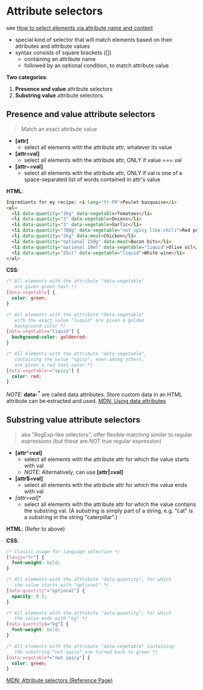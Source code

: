 # Attribute selectors

see [How to select elements via attribute name and content](https://developer.mozilla.org/en-US/docs/Learn/CSS/Introduction_to_CSS/Attribute_selectors)

- special kind of selector that will match elements based on their attributes and attribute values
- syntax consists of square brackets ([])
  - containing an attribute name
  - followed by an optional condition, to match attribute value
  
**Two categories**:

1. **Presence and value** attribute selectors
2. **Substring value** attribute selectors.

## Presence and value attribute selectors

> Match an exact attribute value

- **[attr]**
  - select all elements with the attribute attr, whatever its value
- **[attr=val]**
  - select all elements with the attribute attr, ONLY if value === val
- **[attr~=val]**
  - select all elements with the attribute attr, ONLY if  val is one of a space-separated list of words contained in attr's value

**HTML**:

```html
Ingredients for my recipe: <i lang="fr-FR">Poulet basquaise</i>
<ul>
  <li data-quantity="1kg" data-vegetable>Tomatoes</li>
  <li data-quantity="3" data-vegetable>Onions</li>
  <li data-quantity="3" data-vegetable>Garlic</li>
  <li data-quantity="700g" data-vegetable="not spicy like chili">Red pepper</li>
  <li data-quantity="2kg" data-meat>Chicken</li>
  <li data-quantity="optional 150g" data-meat>Bacon bits</li>
  <li data-quantity="optional 10ml" data-vegetable="liquid">Olive oil</li>
  <li data-quantity="25cl" data-vegetable="liquid">White wine</li>
</ul>
```

**CSS**:

```css
/* All elements with the attribute "data-vegetable"
   are given green text */
[data-vegetable] {
  color: green;
}

/* All elements with the attribute "data-vegetable"
   with the exact value "liquid" are given a golden
   background color */
[data-vegetable="liquid"] {
  background-color: goldenrod;
}

/* All elements with the attribute "data-vegetable",
   containing the value "spicy", even among others,
   are given a red text color */
[data-vegetable~="spicy"] {
  color: red;
}
```

*NOTE*: **data-<sup>*</sup>** are called data attributes. Store custom data in an HTML attribute can be extracted and used. [MDN: Using data attributes](https://developer.mozilla.org/en-US/docs/Learn/HTML/Howto/Use_data_attributes)

## Substring value attribute selectors

> aka "RegExp-like selectors", offer flexible matching similar to regular expressions (but these are NOT true regular expression)

- **[attr^=val]**
  - select all elements with the attribute attr for which the value starts with val
  - *NOTE*: Alternatively, can use **[attr|=val]**
- **[attr$=val]**
  - select all elements with the attribute attr for which the value ends with val
- **[attr*=val]**
  - select all elements with the attribute attr for which the value contains the substring val. (A substring is simply part of a string, e.g. "cat" is a substring in the string "caterpillar".)

**HTML**: (Refer to above)

**CSS**:

```css
/* Classic usage for language selection */
[lang|="fr"] {
  font-weight: bold;
}

/* All elements with the attribute "data-quantity", for which
   the value starts with "optional" */
[data-quantity^="optional"] {
  opacity: 0.5;
}

/* All elements with the attribute "data-quantity", for which
   the value ends with "kg" */
[data-quantity$="kg"] {
  font-weight: bold;
}

/* All elements with the attribute "data-vegetable" containing
   the substring "not spicy" are turned back to green */
[data-vegetable*="not spicy"] {
  color: green;
}
```

[MDN: Attribute selectors (Reference Page)](https://developer.mozilla.org/en-US/docs/Web/CSS/Attribute_selectors)